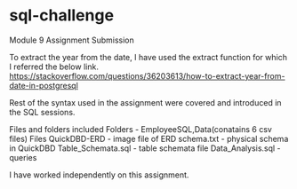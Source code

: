 # sql-challenge
Module 9 Assignment Submission

To extract the year from the date, I have used the extract function for which I referred the below link.
https://stackoverflow.com/questions/36203613/how-to-extract-year-from-date-in-postgresql

Rest of the syntax used in the assignment were covered and introduced in the SQL sessions.

Files and folders included
Folders - EmployeeSQL,Data(conatains 6 csv files)
Files
QuickDBD-ERD - image file of ERD
schema.txt - physical schema in QuickDBD
Table_Schemata.sql - table schemata file
Data_Analysis.sql - queries

I have worked independently on this assignment.

